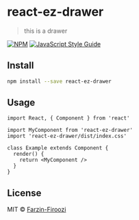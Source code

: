 # react-ez-drawer

> this is a drawer

[![NPM](https://img.shields.io/npm/v/react-ez-drawer.svg)](https://www.npmjs.com/package/react-ez-drawer) [![JavaScript Style Guide](https://img.shields.io/badge/code_style-standard-brightgreen.svg)](https://standardjs.com)

## Install

```bash
npm install --save react-ez-drawer
```

## Usage

```tsx
import React, { Component } from 'react'

import MyComponent from 'react-ez-drawer'
import 'react-ez-drawer/dist/index.css'

class Example extends Component {
  render() {
    return <MyComponent />
  }
}
```

## License

MIT © [Farzin-Firoozi](https://github.com/Farzin-Firoozi)
